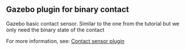 ## Gazebo plugin for binary contact

Gazebo basic contact sensor. Similar to the one from the tutorial but we only need the binary state of the contact

For more information, see:
[Contact sensor plugin](http://gazebosim.org/tutorials?tut=contact_sensor)
